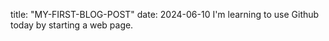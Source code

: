 title: "MY-FIRST-BLOG-POST"
date: 2024-06-10
I'm learning to use Github today by starting a web page.
